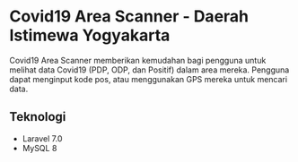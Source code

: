 # Covid19 Area Scanner - Daerah Istimewa Yogyakarta

Covid19 Area Scanner memberikan kemudahan bagi pengguna untuk melihat data Covid19 (PDP, ODP, dan Positif) dalam area mereka.
Pengguna dapat menginput kode pos, atau menggunakan GPS mereka untuk mencari data.

## Teknologi 

- Laravel 7.0
- MySQL 8